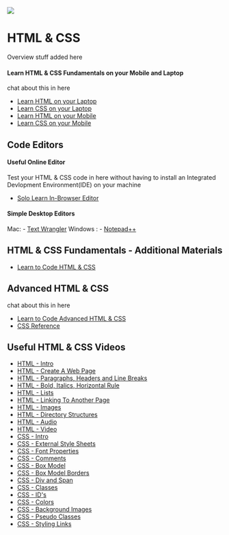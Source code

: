<img src="https://github.com/Code-Institute-Org/Full-Stack-Web-Developer-Stream-0/blob/master/html5-css3.png">

# HTML & CSS

Overview stuff added here




#### Learn HTML & CSS Fundamentals on your Mobile and Laptop
 chat about this in here
 
 - [Learn HTML on your Laptop](http://www.sololearn.com/Course/HTML/)
 - [Learn CSS on your Laptop](http://www.sololearn.com/Course/CSS/)
 - [Learn HTML on your Mobile]( https://play.google.com/store/apps/details?id=com.sololearn.htmltrial&hl=en)
 - [Learn CSS on your Mobile](https://play.google.com/store/apps/details?id=com.sololearn.csstrial&hl=en)
 

## Code Editors

#### Useful Online Editor

Test your HTML & CSS code in here without having to install an Integrated Devlopment Environment(IDE) on your machine

- [Solo Learn In-Browser Editor](http://code.sololearn.com/#html)

#### Simple Desktop Editors

Mac:      - [Text Wrangler](http://code.sololearn.com/#html)
Windows : - [Notepad++](http://code.sololearn.com/#html)

 
## HTML & CSS Fundamentals - Additional Materials
- [Learn to Code HTML & CSS](http://learn.shayhowe.com/html-css/)



## Advanced HTML & CSS

chat about this in here

- [Learn to Code Advanced HTML & CSS](http://learn.shayhowe.com/advanced-html-css/)
- [CSS Reference](http://tympanus.net/codrops/css_reference/)


## Useful HTML & CSS Videos

- [HTML - Intro ](https://www.youtube.com/watch?v=LqvFIuVlyP8)
- [HTML - Create A Web Page ](https://www.youtube.com/watch?v=rzNcKm7SXe8)
- [HTML - Paragraphs, Headers and Line Breaks ](https://www.youtube.com/watch?v=-IOX9KgMK3w)
- [HTML - Bold, Italics, Horizontal Rule ](https://www.youtube.com/watch?v=PfIAw7qC4D0)
- [HTML - Lists](https://www.youtube.com/watch?v=jFdY0wHSB_w)
- [HTML - Linking To Another Page](https://www.youtube.com/watch?v=jc1ciZtQsjY)
- [HTML - Images](https://www.youtube.com/watch?v=G98Bjyzzduk)
- [HTML - Directory Structures](https://www.youtube.com/watch?v=_DdmnBeE9mE)
- [HTML - Audio](https://www.youtube.com/watch?v=_5GzWskBSOg)
- [HTML - Video](https://www.youtube.com/watch?v=aS83ghu7uog)
- [CSS  - Intro](https://www.youtube.com/watch?v=11miJPdgNRg)
- [CSS  - External Style Sheets](https://www.youtube.com/watch?v=uDyd_3xx0Lk)
- [CSS  - Font Properties](https://www.youtube.com/watch?v=xx5kljZ2E30)
- [CSS  - Comments](https://www.youtube.com/watch?v=4JE3WNIyyoo)
- [CSS  - Box Model](https://www.youtube.com/watch?v=8Jp9PUeePPk)
- [CSS  - Box Model Borders](https://www.youtube.com/watch?v=hfiDTY3rz9U)
- [CSS  - Div and Span](https://www.youtube.com/watch?v=GuUF1ZHEj_o)
- [CSS  - Classes](https://www.youtube.com/watch?v=TXPpChkDhEU)
- [CSS  - ID's](https://www.youtube.com/watch?v=MGUZUCz5pd4)
- [CSS  - Colors](https://www.youtube.com/watch?v=6RVuU2hbCsA)
- [CSS  - Background Images](https://www.youtube.com/watch?v=c7VYKF-pAho)
- [CSS  - Pseudo Classes](https://www.youtube.com/watch?v=jFykuYxdPy4)
- [CSS  - Styling Links](https://www.youtube.com/watch?v=2KQx4POL7Xg)




